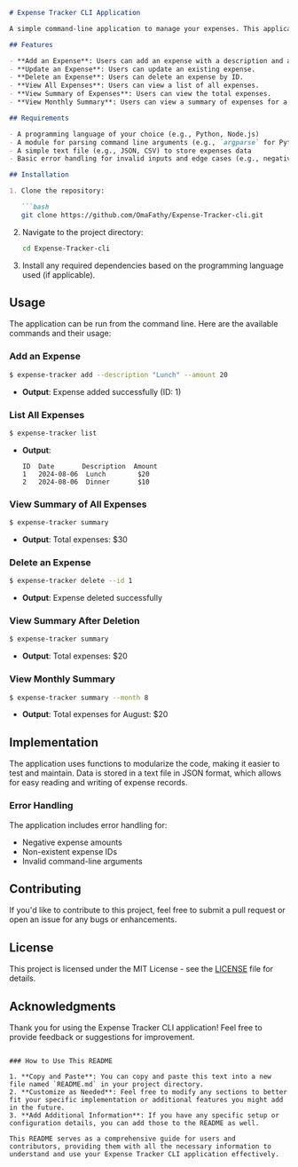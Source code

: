```markdown
# Expense Tracker CLI Application

A simple command-line application to manage your expenses. This application allows users to add, delete, and view their expenses, as well as provide summaries of total expenses.

## Features

- **Add an Expense**: Users can add an expense with a description and amount.
- **Update an Expense**: Users can update an existing expense.
- **Delete an Expense**: Users can delete an expense by ID.
- **View All Expenses**: Users can view a list of all expenses.
- **View Summary of Expenses**: Users can view the total expenses.
- **View Monthly Summary**: Users can view a summary of expenses for a specific month in the current year.

## Requirements

- A programming language of your choice (e.g., Python, Node.js)
- A module for parsing command line arguments (e.g., `argparse` for Python, `commander` for Node.js)
- A simple text file (e.g., JSON, CSV) to store expenses data
- Basic error handling for invalid inputs and edge cases (e.g., negative amounts, non-existent expense IDs)

## Installation

1. Clone the repository:

   ```bash
   git clone https://github.com/OmaFathy/Expense-Tracker-cli.git
   ```

2. Navigate to the project directory:

   ```bash
   cd Expense-Tracker-cli
   ```

3. Install any required dependencies based on the programming language used (if applicable).

## Usage

The application can be run from the command line. Here are the available commands and their usage:

### Add an Expense

```bash
$ expense-tracker add --description "Lunch" --amount 20
```
- **Output**: Expense added successfully (ID: 1)

### List All Expenses

```bash
$ expense-tracker list
```
- **Output**:
  ```
  ID  Date       Description  Amount
  1   2024-08-06  Lunch        $20
  2   2024-08-06  Dinner       $10
  ```

### View Summary of All Expenses

```bash
$ expense-tracker summary
```
- **Output**: Total expenses: $30

### Delete an Expense

```bash
$ expense-tracker delete --id 1
```
- **Output**: Expense deleted successfully

### View Summary After Deletion

```bash
$ expense-tracker summary
```
- **Output**: Total expenses: $20

### View Monthly Summary

```bash
$ expense-tracker summary --month 8
```
- **Output**: Total expenses for August: $20

## Implementation

The application uses functions to modularize the code, making it easier to test and maintain. Data is stored in a text file in JSON format, which allows for easy reading and writing of expense records.

### Error Handling

The application includes error handling for:
- Negative expense amounts
- Non-existent expense IDs
- Invalid command-line arguments

## Contributing

If you'd like to contribute to this project, feel free to submit a pull request or open an issue for any bugs or enhancements.

## License

This project is licensed under the MIT License - see the [LICENSE](LICENSE) file for details.

## Acknowledgments

Thank you for using the Expense Tracker CLI application! Feel free to provide feedback or suggestions for improvement.
```

### How to Use This README

1. **Copy and Paste**: You can copy and paste this text into a new file named `README.md` in your project directory.
2. **Customize as Needed**: Feel free to modify any sections to better fit your specific implementation or additional features you might add in the future.
3. **Add Additional Information**: If you have any specific setup or configuration details, you can add those to the README as well. 

This README serves as a comprehensive guide for users and contributors, providing them with all the necessary information to understand and use your Expense Tracker CLI application effectively.
